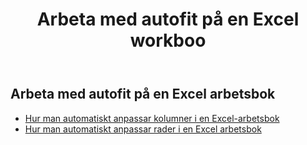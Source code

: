 ﻿---
title: Arbeta med autofit på en Excel workboo
second_title: Aspose.Cells Cloud Documen
linktitle: Autofi
type: docs
url: /sv/workbook/autofit/
keywords: Autofit rows and columns on an Excel workbook
description: Aspose.Cells Cloud REST API stöder automatisk anpassning av rader och kolumner i en Excel-arbetsbok. SDK stöder olika utvecklingsspråk. De inkluderar Android, C#, Go, Java, NodeJS, Perl, PHP, Python, Ruby och swift
weight: 100
kwords: Excel, Office Cloud, REST API, Spreadsheet, PDF, CSV, Json, Markdwon, Arbeta med autopassning på en Excel arbetsbok
---
## Arbeta med autofit på en Excel arbetsbok

- [Hur man automatiskt anpassar kolumner i en Excel-arbetsbok](/cells/sv/workbook/autofit/columns/)
- [Hur man automatiskt anpassar rader i en Excel arbetsbok](/cells/sv/workbook/autofit/rows/)
